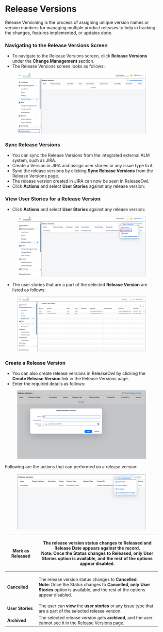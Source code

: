 # Release Versions

Release Versioning is the process of assigning unique version names or version numbers for managing multiple product releases to help in tracking the changes, features implemented, or updates done.

### Navigating to the Release Versions Screen <a href="#pdf-page-0ebflbp2eco5zehbqqzc-navigating-to-the-release-versions-screen" id="pdf-page-0ebflbp2eco5zehbqqzc-navigating-to-the-release-versions-screen"></a>

* To navigate to the Release Versions screen, click **Release Versions** under the **Change Management** section.
* The Release Versions screen looks as follows:

<figure><img src="../../.gitbook/assets/image (11) (1) (1) (1) (1) (1).png" alt=""><figcaption></figcaption></figure>

### Sync Release Versions <a href="#pdf-page-0ebflbp2eco5zehbqqzc-sync-release-versions" id="pdf-page-0ebflbp2eco5zehbqqzc-sync-release-versions"></a>

* You can sync the Release Versions from the integrated external ALM system, such as JIRA.
* Create a Version in JIRA and assign user stories or any issue type to it.
* Sync the release versions by clicking **Sync Release Versions** from the Release Versions page.
* The release version created in JIRA can now be seen in ReleaseOwl.
* Click **Actions** and select **User Stories** against any release version:

### **View User Stories for a Release Version** <a href="#pdf-page-0ebflbp2eco5zehbqqzc-view-user-stories-for-a-release-version" id="pdf-page-0ebflbp2eco5zehbqqzc-view-user-stories-for-a-release-version"></a>

* Click **Actions** and select **User Stories** against any release version:

<figure><img src="../../.gitbook/assets/image (14) (1) (1) (1) (1) (1).png" alt=""><figcaption></figcaption></figure>

* The user stories that are a part of the selected **Release Version** are listed as follows:

<figure><img src="../../.gitbook/assets/image (1) (1) (1) (1) (1) (1) (1) (1) (1) (1) (1) (1) (1) (1) (1) (1) (1) (1) (1) (1) (1) (1) (1).png" alt=""><figcaption></figcaption></figure>

### **Create a Release Version** <a href="#pdf-page-0ebflbp2eco5zehbqqzc-create-a-release-version" id="pdf-page-0ebflbp2eco5zehbqqzc-create-a-release-version"></a>

* You can also create release versions in ReleaseOwl by clicking the **Create Release Version** link in the Release Versions page.
* Enter the required details as follows:

<figure><img src="../../.gitbook/assets/image (12) (1) (1) (1) (1) (1).png" alt=""><figcaption></figcaption></figure>

Following are the actions that can performed on a release version:

<figure><img src="../../.gitbook/assets/image (13) (1) (1) (1) (1) (1).png" alt=""><figcaption></figcaption></figure>

| **Mark as Released** | <p>The release version status changes to <strong>Released</strong> and <strong>Release Date</strong> appears against the record.<br><strong>Note:</strong> Once the Status changes to <strong>Released, only User Stories</strong> option is available, and the rest of the options appear disabled.</p> |
| -------------------- | -------------------------------------------------------------------------------------------------------------------------------------------------------------------------------------------------------------------------------------------------------------------------------------------------------- |
| **Cancelled**        | <p>The release version status changes to <strong>Cancelled.</strong><br><strong>Note:</strong> Once the Status changes to <strong>Cancelled, only User Stories</strong> option is available, and the rest of the options appear disabled.</p>                                                            |
| **User Stories**     | The user can **view** the **user stories** or any issue type that are a part of the selected release version.                                                                                                                                                                                            |
| **Archived**         | The selected release version gets **archived,** and the user cannot see it in the Release Versions page.                                                                                                                                                                                                 |

